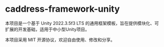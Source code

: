 # caddress-framework-unity

本项目是一个基于 Unity 2022.3.5f3 LTS 的通用框架模板，旨在提供模块化、可扩展的开发基础，适用于中小型Unity项目。

本项目采用 MIT 开源协议，欢迎自由使用、修改和分享。